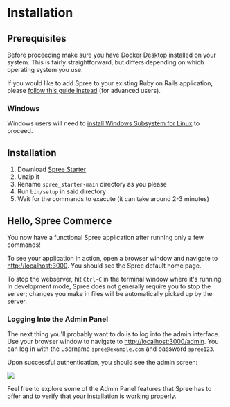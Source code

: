# Installation

## Prerequisites

Before proceeding make sure you have [Docker Desktop](https://docs.docker.com/get-docker/) installed on your system. This is fairly straightforward, but differs depending on which operating system you use.

If you would like to add Spree to your existing Ruby on Rails application, please [follow this guide instead](../advanced/existing_app_tutorial.md) \(for advanced users\).

### Windows

Windows users will need to [install Windows Subsystem for Linux](https://docs.microsoft.com/en-us/windows/wsl/install-win10) to proceed.

## Installation

1. Download [Spree Starter](https://github.com/spree/spree_starter/archive/main.zip)
2. Unzip it
3. Rename `spree_starter-main` directory as you please
4. Run `bin/setup` in said directory
5. Wait for the commands to execute \(it can take around 2-3 minutes\)

## Hello, Spree Commerce

You now have a functional Spree application after running only a few commands!

To see your application in action, open a browser window and navigate to [http://localhost:3000](http://localhost:3000). You should see the Spree default home page.

To stop the webserver, hit `Ctrl-C` in the terminal window where it's running. In development mode, Spree does not generally require you to stop the server; changes you make in files will be automatically picked up by the server.

### Logging Into the Admin Panel

The next thing you'll probably want to do is to log into the admin interface. Use your browser window to navigate to [http://localhost:3000/admin](http://localhost:3000/admin). You can log in with the username `spree@example.com` and password `spree123`.

Upon successful authentication, you should see the admin screen:

![](../.gitbook/assets/admin_panel_978-2x%20%281%29.jpg)

Feel free to explore some of the Admin Panel features that Spree has to offer and to verify that your installation is working properly.

